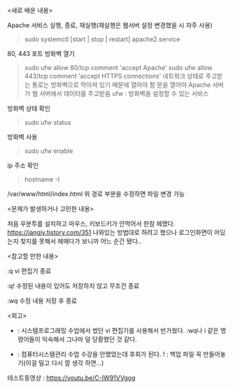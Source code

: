 <새로 배운 내용>

Apache 서비스 실행, 종료, 재실행(재실행은 웹서버 설정 변경했을 시 자주 사용)
> sudo systemctl [start | stop | restart] apache2.service

80, 443 포트 방화벽 열기
> sudo ufw allow 80/tcp comment 'accept Apache'
> sudo ufw allow 443/tcp comment 'accept HTTPS connections'
네트워크 상태로 주고받는 통로는 방화벽으로 막아져 있기 때문에 열어야 함
문을 열어야 Apache 서버가 웹 서버에서 데이터를 주고받음
ufw : 방화벽을 설정할 수 있는 서비스

방화벽 상태 확인
> sudo ufw status

방화벽 사용
> sudo ufw enable

ip 주소 확인
> hostname -I

/var/www/html/index.html
위 경로 부분을 수정하면 파일 변경 가능

<문제가 발생하거나 고민한 내용>

처음 우분투를 설치하고 마우스, 키보드키가 안먹어서 한참 헤맸다.
https://jangjy.tistory.com/351
나와있는 방법대로 하려고 했으나 로그인화면이 어딨는지 찾지를 못해서 헤매다가 보니까 어느 순간 됐다..

<참고할 만한 내용>

:q vi 편집기 종료

:q! 수정된 내용이 있어도 저장하지 않고 무조건 종료

:wq 수정 내용 저장 후 종료

<회고>

+ : 시스템프로그래밍 수업에서 썼던 vi 편집기를 사용해서 반가웠다. :wq나 i 같은 명령어들이 익숙해서 그나마 덜 당황했던 것 같다.
- : 컴퓨터시스템관리 수업 수강을 안했었는데 후회가 된다.
! : 백업 파일 꼭 만들어놓기(이걸 밀고 다시 깔 생각 하면...)

테스트동영상 : https://youtu.be/C-IW91VVgog
